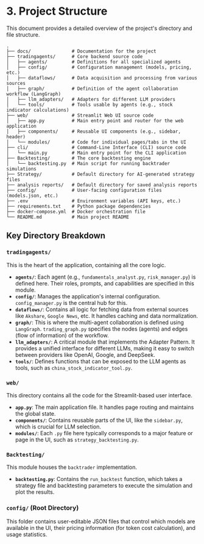 # 3. Project Structure

This document provides a detailed overview of the project's directory and file structure.

```
.
├── docs/               # Documentation for the project
├── tradingagents/      # Core backend source code
│   ├── agents/         # Definitions for all specialized agents
│   ├── config/         # Configuration management (models, pricing, etc.)
│   ├── dataflows/      # Data acquisition and processing from various sources
│   ├── graph/          # Definition of the agent collaboration workflow (LangGraph)
│   ├── llm_adapters/   # Adapters for different LLM providers
│   └── tools/          # Tools usable by agents (e.g., stock indicator calculations)
├── web/                # Streamlit Web UI source code
│   ├── app.py          # Main entry point and router for the web application
│   ├── components/     # Reusable UI components (e.g., sidebar, header)
│   └── modules/        # Code for individual pages/tabs in the UI
├── cli/                # Command-Line Interface (CLI) source code
│   └── main.py         # Main entry point for the CLI application
├── Backtesting/        # The core backtesting engine
│   └── backtesting.py  # Main script for running backtrader simulations
├── Strategy/           # Default directory for AI-generated strategy files
├── analysis reports/   # Default directory for saved analysis reports
├── config/             # User-facing configuration files (models.json, etc.)
├── .env                # Environment variables (API keys, etc.)
├── requirements.txt    # Python package dependencies
├── docker-compose.yml  # Docker orchestration file
└── README.md           # Main project README
```

## Key Directory Breakdown

### `tradingagents/`
This is the heart of the application, containing all the core logic.
-   **`agents/`**: Each agent (e.g., `fundamentals_analyst.py`, `risk_manager.py`) is defined here. Their roles, prompts, and capabilities are specified in this module.
-   **`config/`**: Manages the application's internal configuration. `config_manager.py` is the central hub for this.
-   **`dataflows/`**: Contains all logic for fetching data from external sources like `Akshare`, `Google News`, etc. It handles caching and data normalization.
-   **`graph/`**: This is where the multi-agent collaboration is defined using `LangGraph`. `trading_graph.py` specifies the nodes (agents) and edges (flow of information) of the workflow.
-   **`llm_adapters/`**: A critical module that implements the Adapter Pattern. It provides a unified interface for different LLMs, making it easy to switch between providers like OpenAI, Google, and DeepSeek.
-   **`tools/`**: Defines functions that can be exposed to the LLM agents as tools, such as `china_stock_indicator_tool.py`.

### `web/`
This directory contains all the code for the Streamlit-based user interface.
-   **`app.py`**: The main application file. It handles page routing and maintains the global state.
-   **`components/`**: Contains reusable parts of the UI, like the `sidebar.py`, which is crucial for LLM selection.
-   **`modules/`**: Each `.py` file here typically corresponds to a major feature or page in the UI, such as `strategy_backtesting.py`.

### `Backtesting/`
This module houses the `backtrader` implementation.
-   **`backtesting.py`**: Contains the `run_backtest` function, which takes a strategy file and backtesting parameters to execute the simulation and plot the results.

### `config/` (Root Directory)
This folder contains user-editable JSON files that control which models are available in the UI, their pricing information (for token cost calculation), and usage statistics.
